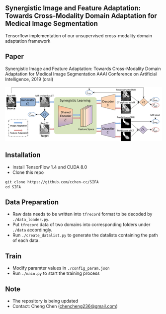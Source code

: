 ## Synergistic Image and Feature Adaptation:<br/> Towards Cross-Modality Domain Adaptation for Medical Image Segmentation

Tensorflow implementation of our unsupervised cross-modality domain adaptation framework

## Paper
Synergistic Image and Feature Adaptation: Towards Cross-Modality Domain Adaptation for Medical Image Segmentation
AAAI Conference on Artificial Intelligence, 2019 (oral)
<br/>
<br/>
![](figure/framework.png)

## Installation
* Install TensorFlow 1.4 and CUDA 8.0
* Clone this repo
```
git clone https://github.com/cchen-cc/SIFA
cd SIFA
```

## Data Preparation
* Raw data needs to be written into `tfrecord` format to be decoded by `./data_loader.py`.
* Put `tfrecord` data of two domains into corresponding folders under `./data` accordingly.
* Run `./create_datalist.py` to generate the datalists containing the path of each data.

## Train
* Modify paramter values in `./config_param.json`
* Run `./main.py` to start the training process

## Note
* The repository is being updated
* Contact: Cheng Chen (chencheng236@gmail.com)
